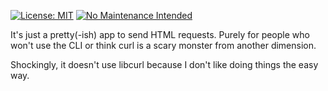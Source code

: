 [![License: MIT](https://img.shields.io/badge/License-MIT-yellow.svg)](https://opensource.org/licenses/MIT) [![No Maintenance Intended](http://unmaintained.tech/badge.svg)](http://unmaintained.tech/)

It's just a pretty(-ish) app to send HTML requests. Purely for people who won't use the CLI or think curl is a scary monster from another dimension.

Shockingly, it doesn't use libcurl because I don't like doing things the easy way.
